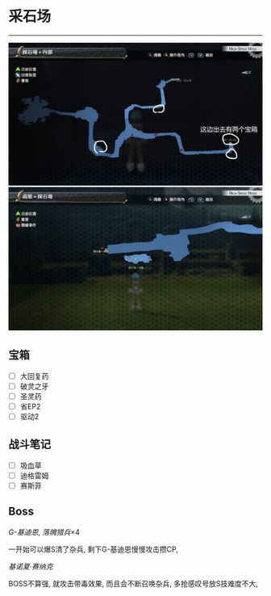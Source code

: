 # 采石场

---

![采石场1](../images/map_采石场1.jpg)
![采石场2](../images/map_采石场2.jpg)

## 宝箱

- [ ]  大回复药
- [ ]  破灵之牙
- [ ]  圣灵药
- [ ]  省EP2
- [ ]  驱动2

## 战斗笔记

- [ ]  吸血草
- [ ]  迪格雷姆
- [ ]  赛斯菲

## Boss

*G-基迪恩*, *落魄猎兵*×4

一开始可以爆S清了杂兵, 剩下G-基迪恩慢慢攻击攒CP, 

*基诺夏·赛纳克*

BOSS不算强, 就攻击带毒效果, 而且会不断召唤杂兵, 多抢感叹号放S技难度不大, 